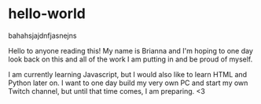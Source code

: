 # hello-world
bahahsjajdnfjasnejns

Hello to anyone reading this! My name is Brianna and I'm hoping to one day look back on this 
and all of the work I am putting in and be proud of myself. 

I am currently learning Javascript, but I would also like to learn HTML and Python later on. I want to one day build my 
very own PC and start my own Twitch channel, but until that time comes, I am preparing. <3
